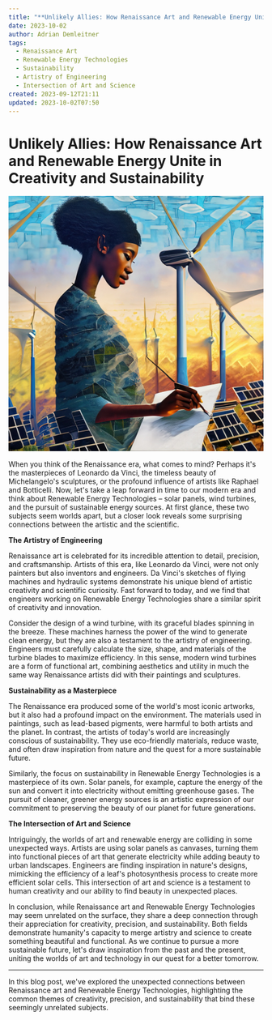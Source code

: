```yaml
---
title: "**Unlikely Allies: How Renaissance Art and Renewable Energy Unite in Creativity and Sustainability**"
date: 2023-10-02
author: Adrian Demleitner
tags:
  - Renaissance Art
  - Renewable Energy Technologies
  - Sustainability
  - Artistry of Engineering
  - Intersection of Art and Science
created: 2023-09-12T21:11
updated: 2023-10-02T07:50
---
```


# Unlikely Allies: How Renaissance Art and Renewable Energy Unite in Creativity and Sustainability

![](assets/Firefly%2020231002075003.png)

When you think of the Renaissance era, what comes to mind? Perhaps it's the masterpieces of Leonardo da Vinci, the timeless beauty of Michelangelo's sculptures, or the profound influence of artists like Raphael and Botticelli. Now, let's take a leap forward in time to our modern era and think about Renewable Energy Technologies – solar panels, wind turbines, and the pursuit of sustainable energy sources. At first glance, these two subjects seem worlds apart, but a closer look reveals some surprising connections between the artistic and the scientific.

**The Artistry of Engineering**

Renaissance art is celebrated for its incredible attention to detail, precision, and craftsmanship. Artists of this era, like Leonardo da Vinci, were not only painters but also inventors and engineers. Da Vinci's sketches of flying machines and hydraulic systems demonstrate his unique blend of artistic creativity and scientific curiosity. Fast forward to today, and we find that engineers working on Renewable Energy Technologies share a similar spirit of creativity and innovation.

Consider the design of a wind turbine, with its graceful blades spinning in the breeze. These machines harness the power of the wind to generate clean energy, but they are also a testament to the artistry of engineering. Engineers must carefully calculate the size, shape, and materials of the turbine blades to maximize efficiency. In this sense, modern wind turbines are a form of functional art, combining aesthetics and utility in much the same way Renaissance artists did with their paintings and sculptures.

**Sustainability as a Masterpiece**

The Renaissance era produced some of the world's most iconic artworks, but it also had a profound impact on the environment. The materials used in paintings, such as lead-based pigments, were harmful to both artists and the planet. In contrast, the artists of today's world are increasingly conscious of sustainability. They use eco-friendly materials, reduce waste, and often draw inspiration from nature and the quest for a more sustainable future.

Similarly, the focus on sustainability in Renewable Energy Technologies is a masterpiece of its own. Solar panels, for example, capture the energy of the sun and convert it into electricity without emitting greenhouse gases. The pursuit of cleaner, greener energy sources is an artistic expression of our commitment to preserving the beauty of our planet for future generations.

**The Intersection of Art and Science**

Intriguingly, the worlds of art and renewable energy are colliding in some unexpected ways. Artists are using solar panels as canvases, turning them into functional pieces of art that generate electricity while adding beauty to urban landscapes. Engineers are finding inspiration in nature's designs, mimicking the efficiency of a leaf's photosynthesis process to create more efficient solar cells. This intersection of art and science is a testament to human creativity and our ability to find beauty in unexpected places.

In conclusion, while Renaissance art and Renewable Energy Technologies may seem unrelated on the surface, they share a deep connection through their appreciation for creativity, precision, and sustainability. Both fields demonstrate humanity's capacity to merge artistry and science to create something beautiful and functional. As we continue to pursue a more sustainable future, let's draw inspiration from the past and the present, uniting the worlds of art and technology in our quest for a better tomorrow.

--- 

In this blog post, we've explored the unexpected connections between Renaissance art and Renewable Energy Technologies, highlighting the common themes of creativity, precision, and sustainability that bind these seemingly unrelated subjects.